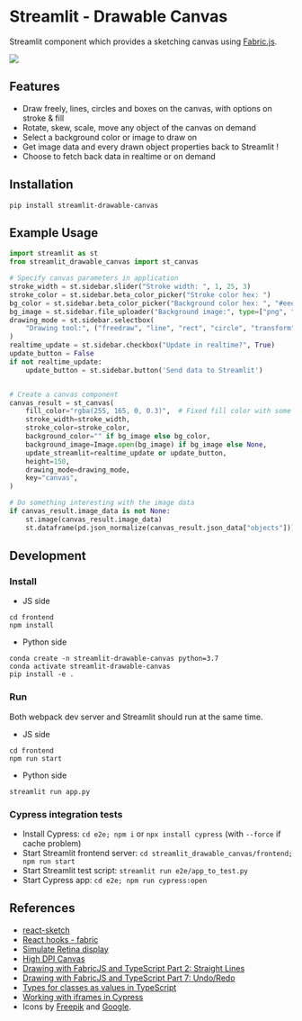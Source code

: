 # Streamlit - Drawable Canvas

Streamlit component which provides a sketching canvas using [Fabric.js](http://fabricjs.com/).

![](./img/demo.gif)

## Features

- Draw freely, lines, circles and boxes on the canvas, with options on stroke & fill
- Rotate, skew, scale, move any object of the canvas on demand
- Select a background color or image to draw on
- Get image data and every drawn object properties back to Streamlit !
- Choose to fetch back data in realtime or on demand

## Installation

```shell script
pip install streamlit-drawable-canvas
```

## Example Usage

```python
import streamlit as st
from streamlit_drawable_canvas import st_canvas

# Specify canvas parameters in application
stroke_width = st.sidebar.slider("Stroke width: ", 1, 25, 3)
stroke_color = st.sidebar.beta_color_picker("Stroke color hex: ")
bg_color = st.sidebar.beta_color_picker("Background color hex: ", "#eee")
bg_image = st.sidebar.file_uploader("Background image:", type=["png", "jpg"])
drawing_mode = st.sidebar.selectbox(
    "Drawing tool:", ("freedraw", "line", "rect", "circle", "transform")
)
realtime_update = st.sidebar.checkbox("Update in realtime?", True)
update_button = False
if not realtime_update:
    update_button = st.sidebar.button('Send data to Streamlit')


# Create a canvas component
canvas_result = st_canvas(
    fill_color="rgba(255, 165, 0, 0.3)",  # Fixed fill color with some opacity
    stroke_width=stroke_width,
    stroke_color=stroke_color,
    background_color="" if bg_image else bg_color,
    background_image=Image.open(bg_image) if bg_image else None,
    update_streamlit=realtime_update or update_button,
    height=150,
    drawing_mode=drawing_mode,
    key="canvas",
)

# Do something interesting with the image data
if canvas_result.image_data is not None:
    st.image(canvas_result.image_data)
    st.dataframe(pd.json_normalize(canvas_result.json_data["objects"]))
```

## Development

### Install

- JS side

```shell script
cd frontend
npm install
```

- Python side

```shell script
conda create -n streamlit-drawable-canvas python=3.7
conda activate streamlit-drawable-canvas
pip install -e .
```

### Run

Both webpack dev server and Streamlit should run at the same time.

- JS side

```shell script
cd frontend
npm run start
```

- Python side

```shell script
streamlit run app.py
```

### Cypress integration tests

- Install Cypress: `cd e2e; npm i` or `npx install cypress` (with `--force` if cache problem)
- Start Streamlit frontend server: `cd streamlit_drawable_canvas/frontend; npm run start`
- Start Streamlit test script: `streamlit run e2e/app_to_test.py`
- Start Cypress app: `cd e2e; npm run cypress:open`

## References

- [react-sketch](https://github.com/tbolis/react-sketch)
- [React hooks - fabric](https://github.com/fabricjs/fabric.js/issues/5951#issuecomment-563427231)
- [Simulate Retina display](https://stackoverflow.com/questions/12243549/how-to-test-a-webpage-meant-for-retina-display)
- [High DPI Canvas](https://www.html5rocks.com/en/tutorials/canvas/hidpi/)
- [Drawing with FabricJS and TypeScript Part 2: Straight Lines](https://exceptionnotfound.net/drawing-with-fabricjs-and-typescript-part-2-straight-lines/)
- [Drawing with FabricJS and TypeScript Part 7: Undo/Redo](https://exceptionnotfound.net/drawing-with-fabricjs-and-typescript-part-7-undo-redo/)
- [Types for classes as values in TypeScript](https://2ality.com/2020/04/classes-as-values-typescript.html)
- [Working with iframes in Cypress](https://www.cypress.io/blog/2020/02/12/working-with-iframes-in-cypress/)
- Icons by [Freepik](https://www.flaticon.com/authors/freepik) and [Google](https://www.flaticon.com/authors/google).
